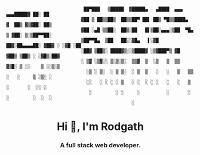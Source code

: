 
```
                             ██▀███   ▒█████  ▓█████▄   ▄████  ▄▄▄     ▄▄▄█████▓ ██░ ██ 
                            ▓██ ▒ ██▒▒██▒  ██▒▒██▀ ██▌ ██▒ ▀█▒▒████▄   ▓  ██▒ ▓▒▓██░ ██▒
                            ▓██ ░▄█ ▒▒██░  ██▒░██   █▌▒██░▄▄▄░▒██  ▀█▄ ▒ ▓██░ ▒░▒██▀▀██░
                            ▒██▀▀█▄  ▒██   ██░░▓█▄   ▌░▓█  ██▓░██▄▄▄▄██░ ▓██▓ ░ ░▓█ ░██ 
                            ░██▓ ▒██▒░ ████▓▒░░▒████▓ ░▒▓███▀▒ ▓█   ▓██▒ ▒██▒ ░ ░▓█▒░██▓
                            ░ ▒▓ ░▒▓░░ ▒░▒░▒░  ▒▒▓  ▒  ░▒   ▒  ▒▒   ▓▒█░ ▒ ░░    ▒ ░░▒░▒
                              ░▒ ░ ▒░  ░ ▒ ▒░  ░ ▒  ▒   ░   ░   ▒   ▒▒ ░   ░     ▒ ░▒░ ░
                              ░░   ░ ░ ░ ░ ▒   ░ ░  ░ ░ ░   ░   ░   ▒    ░       ░  ░░ ░
                               ░         ░ ░     ░          ░       ░  ░         ░  ░  ░
                                               ░                                        
```




<h1 align="center">Hi 👋, I'm Rodgath</h1>
<h3 align="center">A full stack web developer.</h3>






<!--
<p align="left"><img src="https://komarev.com/ghpvc/?username=rodgath&style=flat-square&color=brightgreen&label=PROFILE+VIEWS" alt="rodgath" /></p>

<p><img src="https://github-readme-stats.vercel.app/api?username=rodgath&show_icons=true&include_all_commits=true&count_private=true&hide=contribs,issues" alt="rodgath" />
   <img src="https://github-readme-stats.vercel.app/api/top-langs/?username=rodgath&layout=compact" alt="rodgath" /></p>


### Hi there 👋

**Rodgath/Rodgath** is a ✨ _special_ ✨ repository because its `README.md` (this file) appears on your GitHub profile.

Here are some ideas to get you started:

- 🔭 I’m currently working on ...
- 🌱 I’m currently learning ...
- 👯 I’m looking to collaborate on ...
- 🤔 I’m looking for help with ...
- 💬 Ask me about ...
- 📫 How to reach me: ...
- 😄 Pronouns: ...
- ⚡ Fun fact: ...
-->
